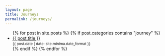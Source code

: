 ```yaml
---
layout: page
title: Journeys
permalink: /journeys/
---
```


<ul>
  {% for post in site.posts %}
    {% if post.categories contains "journey" %}
      <li>
        <a href="{{ post.url }}">{{ post.title }}</a> <br>
        <small>{{ post.date | date: site.minima.date_format }}</small>
      </li>
    {% endif %}
  {% endfor %}
</ul>
